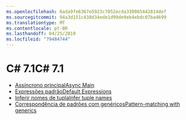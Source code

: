 ```yaml
---
ms.openlocfilehash: 6ada9fe6367e5923c7052ecda330085442814def
ms.sourcegitcommit: 94a3d151c438d34ede1d99de9eb4ebdc07ba4699
ms.translationtype: MT
ms.contentlocale: pt-BR
ms.lasthandoff: 04/25/2019
ms.locfileid: "79484744"
---
```


# <a name="c-71"></a><span data-ttu-id="5cc09-101">C# 7.1</span><span class="sxs-lookup"><span data-stu-id="5cc09-101">C# 7.1</span></span>

- [<span data-ttu-id="5cc09-102">Assíncrono principal</span><span class="sxs-lookup"><span data-stu-id="5cc09-102">Async Main</span></span>](https://github.com/dotnet/csharplang/blob/master/proposals/csharp-7.1/async-main.md)
- [<span data-ttu-id="5cc09-103">Expressões padrão</span><span class="sxs-lookup"><span data-stu-id="5cc09-103">Default Expressions</span></span>](https://github.com/dotnet/csharplang/blob/master/proposals/csharp-7.1/target-typed-default.md)
- [<span data-ttu-id="5cc09-104">Inferir nomes de tupla</span><span class="sxs-lookup"><span data-stu-id="5cc09-104">Infer tuple names</span></span>](https://github.com/dotnet/csharplang/blob/master/proposals/csharp-7.1/infer-tuple-names.md)
- [<span data-ttu-id="5cc09-105">Correspondência de padrões com genéricos</span><span class="sxs-lookup"><span data-stu-id="5cc09-105">Pattern-matching with generics</span></span>](https://github.com/dotnet/csharplang/blob/master/proposals/csharp-7.1/generics-pattern-match.md)

